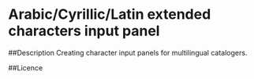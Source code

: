 Arabic/Cyrillic/Latin extended characters input panel
====

##Description
Creating character input panels for multilingual catalogers.

##Licence

